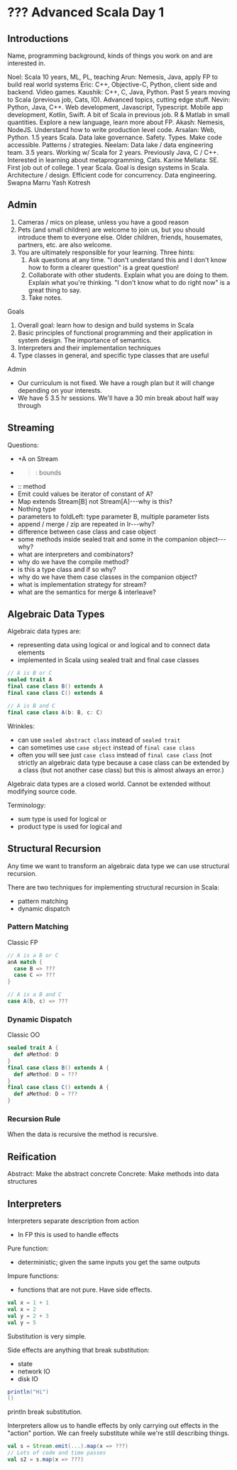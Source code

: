 # ??? Advanced Scala Day 1

## Introductions

Name, programming background, kinds of things you work on and are interested in.

Noel: Scala 10 years, ML, PL, teaching
Arun: Nemesis, Java, apply FP to build real world systems
Eric: C++, Objective-C, Python, client side and backend. Video games.
Kaushik: C++, C, Java, Python. Past 5 years moving to Scala (previous job, Cats, IO). Advanced topics, cutting edge stuff.
Nevin: Python, Java, C++. Web development, Javascript, Typescript. Mobile app development, Kotlin, Swift. A bit of Scala in previous job. R & Matlab in small quantities. Explore a new language, learn more about FP.
Akash: Nemesis, NodeJS. Understand how to write production level code.
Arsalan: Web, Python. 1.5 years Scala. Data lake governance. Safety. Types. Make code accessible. Patterns / strategies.
Neelam: Data lake / data engineering team. 3.5 years. Working w/ Scala for 2 years. Previously Java, C / C++. Interested in learning about metaprogramming, Cats.
Karine Mellata: SE. First job out of college. 1 year Scala. Goal is design systems in Scala. Architecture / design. Efficient code for concurrency. Data engineering.
Swapna Marru
Yash Kotresh


## Admin

1. Cameras / mics on please, unless you have a good reason
2. Pets (and small children) are welcome to join us, but you should introduce them to everyone else. Older children, friends, housemates, partners, etc. are also welcome.
3. You are ultimately responsible for your learning. Three hints:
   1. Ask questions at any time. "I don't understand this and I don't know how to form a clearer question" is a great question!
   2. Collaborate with other students. Explain what you are doing to them. Explain what you're thinking. "I don't know what to do right now" is a great thing to say.
   3. Take notes.

Goals
1. Overall goal: learn how to design and build systems in Scala
2. Basic principles of functional programming and their application in system design. The importance of semantics.
3. Interpreters and their implementation techniques
4. Type classes in general, and specific type classes that are useful

Admin
- Our curriculum is not fixed. We have a rough plan but it will change depending on your interests.
- We have 5 3.5 hr sessions. We'll have a 30 min break about half way through


## Streaming

Questions:
- +A on Stream
- >: bounds
- :: method
- Emit could values be iterator of constant of A?
- Map extends Stream[B] not Stream[A]---why is this?
- Nothing type
- parameters to foldLeft: type parameter B, multiple parameter lists
- append / merge / zip are repeated in Ir---why?
- difference between case class and case object
- some methods inside sealed trait and some in the companion object---why?
- what are interpreters and combinators?
- why do we have the compile method?
- is this a type class and if so why?
- why do we have them case classes in the companion object?
- what is implementation strategy for stream?
- what are the semantics for merge & interleave?


## Algebraic Data Types

Algebraic data types are:
- representing data using logical or and logical and to connect data elements
- implemented in Scala using sealed trait and final case classes

```scala
// A is B or C
sealed trait A
final case class B() extends A
final case class C() extends A

// A is B and C
final case class A(b: B, c: C)
```

Wrinkles:
- can use `sealed abstract class` instead of `sealed trait`
- can sometimes use `case object` instead of `final case class`
- often you will see just `case class` instead of `final case class` (not strictly an algebraic data type because a case class can be extended by a class (but not another case class) but this is almost always an error.)

Algebraic data types are a closed world. Cannot be extended without modifying source code.

Terminology:
- sum type is used for logical or
- product type is used for logical and

## Structural Recursion

Any time we want to transform an algebraic data type we can use structural recursion.

There are two techniques for implementing structural recursion in Scala:
- pattern matching
- dynamic dispatch

### Pattern Matching

Classic FP

```scala
// A is a B or C
anA match {
  case B => ???
  case C => ???
}

// A is a B and C
case A(b, c) => ???
```

### Dynamic Dispatch

Classic OO

```scala
sealed trait A {
  def aMethod: D
}
final case class B() extends A {
  def aMethod: D = ???
}
final case class C() extends A {
  def aMethod: D = ???
}
```

### Recursion Rule

When the data is recursive the method is recursive.


## Reification

Abstract: Make the abstract concrete
Concrete: Make methods into data structures

## Interpreters

Interpreters separate description from action
- In FP this is used to handle effects

Pure function:
- deterministic; given the same inputs you get the same outputs

Impure functions:
- functions that are not pure. Have side effects.

```scala
val x = 1 + 1
val x = 2
val y = 2 + 3
val y = 5
```

Substitution is very simple.

Side effects are anything that break substitution:
- state
- network IO
- disk IO

```scala
println("Hi")
()
```

println break substitution.

Interpreters allow us to handle effects by only carrying out effects in the "action" portion. We can freely substitute while we're still describing things.

```scala
val s = Stream.emit(...).map(x => ???)
// Lots of code and time passes
val s2 = s.map(x => ???)
```
